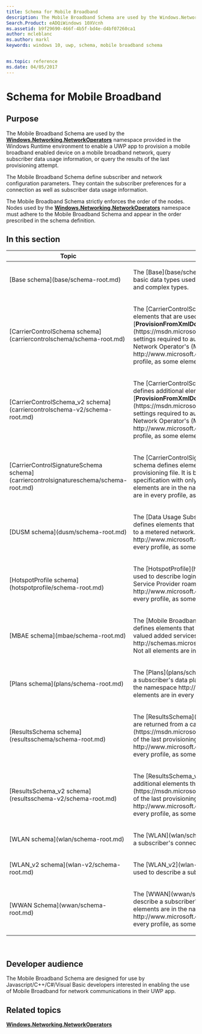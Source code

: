 ```yaml
---
title: Schema for Mobile Broadband
description: The Mobile Broadband Schema are used by the Windows.Networking.NetworkOperators namespace provided in the Windows Runtime environment to enable a UWP app to provision a mobile broadband enabled device on a mobile broadband network, query subscriber data usage information, or query the results of the last provisioning attempt.
Search.Product: eADQiWindows 10XVcnh
ms.assetid: b9f29690-466f-4b5f-bd4e-d4bf07260ca1
author: mcleblanc
ms.author: markl
keywords: windows 10, uwp, schema, mobile broadband schema


ms.topic: reference
ms.date: 04/05/2017
---
```


# Schema for Mobile Broadband


## Purpose


The Mobile Broadband Schema are used by the [**Windows.Networking.NetworkOperators**](https://msdn.microsoft.com/library/windows/apps/br241148) namespace provided in the Windows Runtime environment to enable a UWP app to provision a mobile broadband enabled device on a mobile broadband network, query subscriber data usage information, or query the results of the last provisioning attempt.

The Mobile Broadband Schema define subscriber and network configuration parameters. They contain the subscriber preferences for a connection as well as subscriber data usage information.

The Mobile Broadband Schema strictly enforces the order of the nodes. Nodes used by the [**Windows.Networking.NetworkOperators**](https://msdn.microsoft.com/library/windows/apps/br241148) namespace must adhere to the Mobile Broadband Schema and appear in the order prescribed in the schema definition.

## In this section


<table>
<colgroup>
<col width="50%" />
<col width="50%" />
</colgroup>
<thead>
<tr class="header">
<th>Topic</th>
<th>Description</th>
</tr>
</thead>
<tbody>
<tr class="odd">
<td><p>[Base schema](base/schema-root.md)</p></td>
<td><p>The [Base](base/schema-root.md) schema defines elements that are used to describe basic data types used throughout the Mobile Broadband schema. It defines only simple and complex types.</p></td>
</tr>
<tr class="even">
<td><p>[CarrierControlSchema schema](carriercontrolschema/schema-root.md)</p></td>
<td><p>The [CarrierControlSchema](carriercontrolschema/schema-root.md) schema defines elements that are used to create the provisioning file in a call to [<strong>ProvisionFromXmlDocumentAsync</strong>](https://msdn.microsoft.com/library/windows/apps/br207400) and describe all of the settings required to authenticate and provision a subscriber's account on a Mobile Network Operator's (MNO) network. All of the elements are in the namespace http://www.microsoft.com/networking/CarrierControl/v1. Not all elements are in every profile, as some elements are optional.</p></td>
</tr>
<tr class="odd">
<td><p>[CarrierControlSchema_v2 schema](carriercontrolschema-v2/schema-root.md)</p></td>
<td><p>The [CarrierControlSchema_v2](carriercontrolschema-v2/schema-root.md) schema defines additional elements that are used to create the provisioning file in a call to [<strong>ProvisionFromXmlDocumentAsync</strong>](https://msdn.microsoft.com/library/windows/apps/br207400) and describe additional settings required to authenticate and provision a subscriber's account on a Mobile Network Operator's (MNO) network. All of the elements are in the namespace http://www.microsoft.com/networking/CarrierControl/v2. Not all elements are in every profile, as some elements are optional.</p></td>
</tr>
<tr class="even">
<td><p>[CarrierControlSignatureSchema schema](carriercontrolsignatureschema/schema-root.md)</p></td>
<td><p>The [CarrierControlSignatureSchema](carriercontrolsignatureschema/schema-root.md) schema defines elements that are used to describe the signature appended to the provisioning file. It is based on the [XML DSIG](http://www.w3.org/TR/xmldsig-core/) specification with only minor deviations that are explicitly described below. All of the elements are in the namespace http://www.w3.org/2000/09/xmldsig#. Not all elements are in every profile, as some elements are optional.</p></td>
</tr>
<tr class="odd">
<td><p>[DUSM schema](dusm/schema-root.md)</p></td>
<td><p>The [Data Usage Subscription Management (DUSM)](dusm/schema-root.md) schema defines elements that are used to describe cost information for a subscriber's connection to a metered network. All of the elements are in the namespace http://www.microsoft.com/networking/CarrierControl/DUSM/v1. Not all elements are in every profile, as some elements are optional.</p></td>
</tr>
<tr class="even">
<td><p>[HotspotProfile schema](hotspotprofile/schema-root.md)</p></td>
<td><p>The [HotspotProfile](hotspotprofile/schema-root.md) schema defines elements that are used to describe login credentials for Wi-Fi hotspots that use the Wireless Internet Service Provider roaming (WISPr) protocol. All of the elements are in the namespace http://www.microsoft.com/networking/WLAN/HotspotProfile/v1. Not all elements are in every profile, as some elements are optional.</p></td>
</tr>
<tr class="odd">
<td><p>[MBAE schema](mbae/schema-root.md)</p></td>
<td><p>The [Mobile Broadband Account Experience (MBAE)](mbae/schema-root.md) schema defines elements that are used by mobile network operators and retail partners to deliver valued added services to customers. All of the elements are in the namespace http://schemas.microsoft.com/windows/2010/12/DeviceMetadata/MobileBroadbandInfo. Not all elements are in every profile, as some elements are optional.</p></td>
</tr>
<tr class="even">
<td><p>[Plans schema](plans/schema-root.md)</p></td>
<td><p>The [Plans](plans/schema-root.md) schema defines elements that are used to describe a subscriber's data plan on a Mobile Network Operator (MNO). All of the elements are in the namespace http://www.microsoft.com/networking/CarrierControl/Plans/v1. Not all elements are in every profile, as some elements are optional.</p></td>
</tr>
<tr class="odd">
<td><p>[ResultsSchema schema](resultsschema/schema-root.md)</p></td>
<td><p>The [ResultsSchema](resultsschema/schema-root.md) schema defines elements that are returned from a call to [<strong>ProvisionResultsXml</strong>](https://msdn.microsoft.com/library/windows/apps/br212048) and describe the results of the last provisioning attempt. All of the elements are in the namespace http://www.microsoft.com/networking/CarrierControlResults/v1. Not all elements are in every profile, as some elements are optional.</p></td>
</tr>
<tr class="even">
<td><p>[ResultsSchema_v2 schema](resultsschema-v2/schema-root.md)</p></td>
<td><p>The [ResultsSchema_v2](resultsschema-v2/schema-root.md) schema defines additional elements that are returned from a call to [<strong>ProvisionResultsXml</strong>](https://msdn.microsoft.com/library/windows/apps/br212048) and describe the results of the last provisioning attempt. All of the elements are in the namespace http://www.microsoft.com/networking/CarrierControlResults/v2. Not all elements are in every profile, as some elements are optional.</p></td>
</tr>
<tr class="odd">
<td><p>[WLAN schema](wlan/schema-root.md)</p></td>
<td><p>The [WLAN](wlan/schema-root.md) schema defines elements that are used to describe a subscriber's connection to a Wireless Local Area Network (WLAN).</p></td>
</tr>
<tr class="even">
<td><p>[WLAN_v2 schema](wlan-v2/schema-root.md)</p></td>
<td><p>The [WLAN_v2](wlan-v2/schema-root.md) schema defines additional elements that are used to describe a subscriber's connection to a Wireless Local Area Network (WLAN).</p></td>
</tr>
<tr class="odd">
<td><p>[WWAN Schema](wwan/schema-root.md)</p></td>
<td><p>The [WWAN](wwan/schema-root.md) schema defines elements that are used to describe a subscriber's connection to a Wireless Wide Area Network (WWAN). All of the elements are in the namespace http://www.microsoft.com/networking/CarrierControl/WWAN/v1. Not all elements are in every profile, as some elements are optional.</p></td>
</tr>
</tbody>
</table>

 

## Developer audience


The Mobile Broadband Schema are designed for use by Javascript/C++/C#/Visual Basic developers interested in enabling the use of Mobile Broadband for network communications in their UWP app.

## Related topics


[**Windows.Networking.NetworkOperators**](https://msdn.microsoft.com/library/windows/apps/br241148)

 

 




